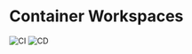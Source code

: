 # Container Workspaces
![CI](https://github.com/hostarteam/container-workspaces/actions/workflows/node-js-ci.yml/badge.svg?branch=master)
![CD](https://github.com/hostarteam/container-workspaces/actions/workflows/cd-stg.yml/badge.svg?branch=master)
